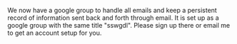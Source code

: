 We now have a google group to handle all emails and keep a persistent record of information sent back and forth through email.  It is set up as a google group with the same title "sswgdl".  Please sign up there or email me to get an account setup for you.